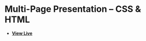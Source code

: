 # Multi-Page Presentation – CSS & HTML

- [**View Live**](https://tahmid-sarker.github.io/Modern-HTML-CSS-Notes/12-Transition-Animation-and-JavaScript/10-Presentation-Website-1/)
